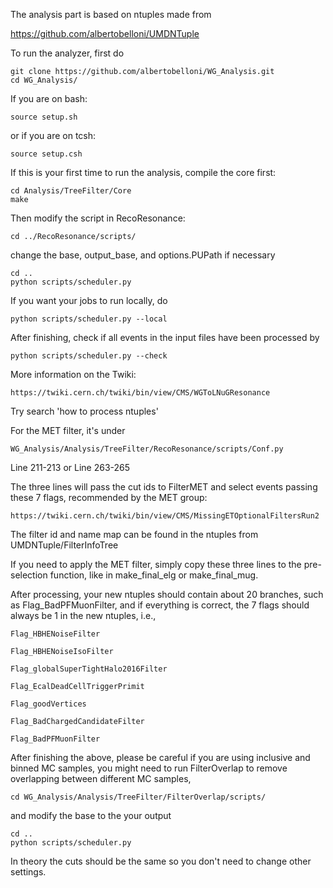 The analysis part is based on ntuples made from 

   https://github.com/albertobelloni/UMDNTuple

To run the analyzer, first do 
   ```
   git clone https://github.com/albertobelloni/WG_Analysis.git
   cd WG_Analysis/
   ```
If you are on bash:
   ```
   source setup.sh
   ```
or if you are on tcsh:
   ```
   source setup.csh
   ```

If this is your first time to run the analysis, compile the core first:
   ```
   cd Analysis/TreeFilter/Core
   make
   ```

Then modify the script in RecoResonance:
   ```
   cd ../RecoResonance/scripts/
   ```
change the base, output_base, and options.PUPath if necessary
   ```
   cd ..
   python scripts/scheduler.py
   ```
If you want your jobs to run locally, do
   ```
   python scripts/scheduler.py --local
   ```

After finishing, check if all events in the input files have been processed by
   ```
   python scripts/scheduler.py --check
   ```

More information on the Twiki:

    https://twiki.cern.ch/twiki/bin/view/CMS/WGToLNuGResonance

Try search 'how to process ntuples'


For the MET filter, it's under 

    WG_Analysis/Analysis/TreeFilter/RecoResonance/scripts/Conf.py

Line 211-213 or Line 263-265

The three lines will pass the cut ids to FilterMET and select events passing these 7 flags, recommended by the MET group:

    https://twiki.cern.ch/twiki/bin/view/CMS/MissingETOptionalFiltersRun2

The filter id and name map can be found in the ntuples from UMDNTuple/FilterInfoTree

If you need to apply the MET filter, simply copy these three lines to the pre-selection function, like in make_final_elg or make_final_mug.

After processing, your new ntuples should contain about 20 branches, such as Flag_BadPFMuonFilter, and if everything is correct, the 7 flags should always be 1 in the new ntuples, i.e.,

    Flag_HBHENoiseFilter

    Flag_HBHENoiseIsoFilter

    Flag_globalSuperTightHalo2016Filter

    Flag_EcalDeadCellTriggerPrimit

    Flag_goodVertices

    Flag_BadChargedCandidateFilter

    Flag_BadPFMuonFilter


After finishing the above, please be careful if you are using inclusive and binned MC samples, you might need to run FilterOverlap to remove overlapping between different MC samples, 
   ```
   cd WG_Analysis/Analysis/TreeFilter/FilterOverlap/scripts/
   ```
and modify the base to the your output
   ```
   cd ..
   python scripts/scheduler.py
   ```
In theory the cuts should be the same so you don't need to change other settings.
